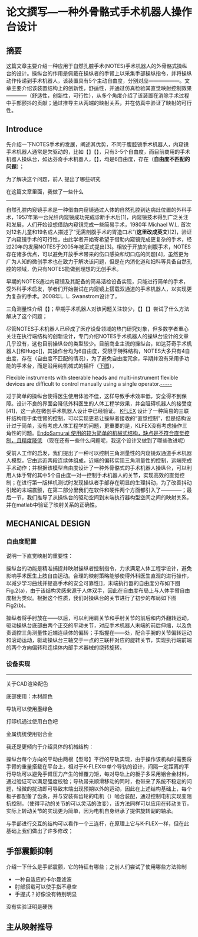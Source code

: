 # 论文撰写—一种外骨骼式手术机器人操作台设计

## 摘要

这篇文章主要介绍一种应用于自然孔腔手术(NOTES)手术机器人的外骨骼式操纵台的设计。操纵台的作用是佩戴在操纵者的手臂上以采集手部操纵指令，并将操纵动作传递到手术机器人，该装置具有5个主动自由度，分别对应——————。文章主要介绍该装置结构上的创新性，舒适性，并通过仿真检验其直觉映射控制效果————（舒适性，创新性，可行性），从多个角度介绍了该装置在消除手术过程中手部颤抖的贡献；通过推导主从两端的映射关系，并在仿真中验证了映射的可行性。



## Introduce

先介绍一下NOTES手术的发展，阐述其优势，不同于腹腔镜手术机器人，内窥镜手术机器人通常是欠驱动的，比如【】【】，只有3-5个自由度，而目前商用的手术机器人操纵台，如达芬奇手术机器人，【】，均是6自由度，存在（**自由度不匹配的问题**）；

为了解决这个问题，前人 提出了哪些研究

在这篇文章里面，我做了一些什么



_____

自然孔腔内窥镜手术是一种借由内窥镜通过人体的自然孔腔到达病灶位置的外科手术，1957年第一台光纤内窥镜成功完成诊断手术后[1]，内窥镜技术得到广泛关注和发展，人们开始设想借助内窥镜完成一些简易手术，1980年  Michael W.L. 首次对12名儿童和19名成人描述了“无需剖腹手术的胃造口术”(**这里改成英文**)[2]，验证了内窥镜手术的可行性，由此学者开始寄希望于借助内窥镜完成更复杂的手术，经过20年的发展NOTES于2005年被正式提出[3]。相较于开放的剖腹手术，NOTES存在诸多优点，可以避免开放手术带来的伤口感染和切口疝的问题[4]，虽然更为广为人知的微创手术也在致力于解决该问题，但是在内消化道和妇科等具备自然孔腔的领域，仍只有NOTES能做到理想的无创手术。

早期的NOTES通过内窥镜及其配备的简易活检设备实现，只能进行简单的手术，受外科手术启发，学者们开始尝试在内窥镜上搭载双通道的手术机器人，以实现更为复杂的手术。2008年L. L. Swanstrom设计了，

三角测量性介绍【】；早期手术机器人对该问题关注较少，【】【】尝试了什么方法解决了这个问题；

尽管NOTES手术机器人已经成了医疗设备领域的热门研究对象，但多数学者重心关注在执行端结构的创新设计，专门介绍NOTES手术机器人的操纵台设计的文章几乎没有，这也目前操纵台的类型较少。目前商业主流的操纵台，如达芬奇手术机器人[]和Hugo[]，其操作台均为6自由度，受限于特殊结构，NOTES大多只有4自由度，存在（自由度不匹配的情况），为了避免自由度冗余，早期并没有采用多功能的手术台，而是沿用纯机械式的摇杆（[下图](https://link.springer.com/article/10.1007/s00464-012-2173-z/figures/1)），

Flexible instruments with steerable heads and multi-instrument flexible devices are difficult to control manually using a single operator.[-----](https://ieeexplore.ieee.org/abstract/document/9779312)

过于简单的操纵台使得医生使用体验不佳，这样导致手术效率低，安全得不到保障。设计不良的界面会降低外科医生的人体工程学效果，并会阻碍机器人的接受度[41]，这一点在微创手术机器人设计中已经验证。   [KFLEX](https://onlinelibrary.wiley.com/doi/abs/10.1002/rcs.2078) 设计了一种简易的三联杆结构用于柔性臂的控制，可以实现更易让操纵者接收的“直觉控制”，但是结构设计过于简单，没有考虑人体工程学的问题，更重要的是，KLFEX没有考虑操作三角性的问题。[EndoSamurai 使用的较为简单的机械式结构，缺点是不符合直觉控制，且精度降低](https://link.springer.com/article/10.1007/s00464-012-2173-z) （现在还有一些什么问题呢，我这个设计又做到了哪些改进呢）

受前人工作的启发，我们提出了一种可以控制三角测量性的内窥镜双通道手术机器人模型，它由远近两段连续体组成，近端的偏转实现三角测量性的控制，远端完成手术动作；并根据该模型自由度设计了一种外骨骼式的手术机器人操纵台，可以利用人体手臂的其中5个自由度一对一控制手术机器人的关节，实现高效的直觉控制；在进行第一版样机测试时发现操纵者手部存在明显的生理抖动，为了改善抖动引起的末端震颤，在第二部分里我们在软件和硬件两个方面都引入了————；最后一节，我们推导了从操纵台的驱动空间到末端执行器构型空间之间的映射关系，并在matlab中验证了映射关系的正确性。

 



##  MECHANICAL DESIGN

### 自由度配置

说明一下直觉映射的重要性：

操纵台的功能是精准捕捉并映射操纵者控制指令，力求满足人体工程学设计，避免影响手术医生上肢自由运动。合理的映射策略能够使得外科医生直观的进行操作，以减少学习曲线并提高手术的安全可靠性[]，末端执行器的自由度分布如下图Fig.2(a)，由于该结构灵感来源于人体双手，因此在自由度布局上与人体手臂自由度极为类似。根据这个性质，我们对操纵台的关节进行了初步的布局如下图Fig2(b)。

操纵者将手肘放在——以后，可以利用肩关节和手肘关节的前后和内外翻转运动，驱动操纵台底部由两个正交的平动关节，对应手术机器人末端的前后伸缩，以及负责调控三角测量性近端连续体的偏转；手指握在——处，配合手腕的关节偏转运动和滚动运动，驱动操纵台三轴交于一点的三联杆对应的旋转关节，实现执行端前端的两个方向偏转和连续体内部手术器械的绕转旋转。





### 设备实现

___

关于CAD渲染配色

底部使用：木材颜色

导轨可以使用墨绿色

打印机通过使用白色吧 

金属统统使用铝合金

我还是更倾向于介绍具体的机械结构：

操纵台每个方向的平动由两根【型号】平行的导轨实现，由于操作该机构时需要将手臂的重量搭载在平台上，相对于K-FLEX中单个导轨的设计，间隔一定距离的平行导轨可以避免手臂压力产生的倾覆力矩，每对导轨上的板子多采用铝合金材料，通过验证可以满足强度校验；导轨带来顺滑移动的同时，也带来了系统不稳定的问题，轻微的扰动即可导致末端出现预期以外的运动，因此在上述结构基础上，每个板子都配备了齿条，并与安装有齿轮的电机（）啮合装配，通过控制电机实现变阻抗控制，（使得平动的关节的可以灵活的改变），该方法同样可以应用在转动关节，实际上转动关节的实现更为简单，因为电机自身继承了提供旋转副的轴承。

与手部进行交互的结构可以看作一个三连杆，在原理上它与K-FLEX一样，但在此基础上我们做出了许多修改；







## 手部震颤抑制

介绍一下什么是手部震颤，它的特征有哪些；之前人们尝试了使用哪些方法抑制

* 一种自适应的卡尔曼滤波
* 肘部搭载可以使手指不悬空
* 手握式？好像没有特别明显

没有实验证明是硬伤



## 主从映射推导









